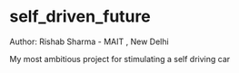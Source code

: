 # self_driven_future
Author: Rishab Sharma - MAIT , New Delhi

My most ambitious project for stimulating a self driving car
